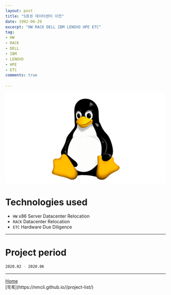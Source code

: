 ```yaml
---
layout: post
title: "S증권 데이터센터 이전"
date: 1992-06-29
excerpt: "HW RACK DELL IBM LENOVO HPE ETC"
tag:
- HW
- RACK
- DELL
- IBM
- LENOVO
- HPE
- ETC
comments: true

---
```


![Untitled](/assets/img/linux_logo.png)
# Technologies used
* `HW` x86 Server Datacenter Relocation
* `RACK` Datacenter Relocation
* `ETC` Hardware Due Diligence

---

# Project period
```bash
2020.02 - 2020.06
```
---

<div markdown="0"><a href="#" class="btn">Home</a></div>
[목록](https://nmcli.github.io//project-list/)
